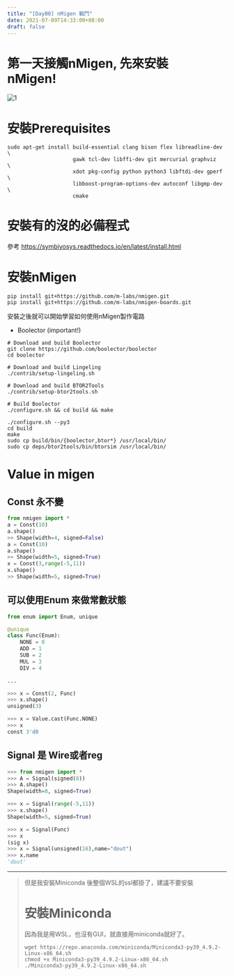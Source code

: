 ```yaml
---
title: "[Day00] nMigen 戰鬥"
date: 2021-07-09T14:33:00+08:00
draft: false
---
```

# 第一天接觸nMigen, 先來安裝　nMigen!
![1](https://m-labs.hk/images/migen@2x.png?h=43d4e86170d805ce58f90901ae31a64141ea32606f7cefcb4b2b165e362c2b9a)
# 安裝Prerequisites
```
sudo apt-get install build-essential clang bison flex libreadline-dev \
                     gawk tcl-dev libffi-dev git mercurial graphviz   \
                     xdot pkg-config python python3 libftdi-dev gperf \
                     libboost-program-options-dev autoconf libgmp-dev \
                     cmake
```
# 安裝有的沒的必備程式
參考 https://symbiyosys.readthedocs.io/en/latest/install.html
# 安裝nMigen
```
pip install git+https://github.com/m-labs/nmigen.git
pip install git+https://github.com/m-labs/nmigen-boards.git
```
安裝之後就可以開始學習如何使用nMigen製作電路
- Boolector (important!)
```
# Download and build Boolector
git clone https://github.com/boolector/boolector
cd boolector

# Download and build Lingeling
./contrib/setup-lingeling.sh

# Download and build BTOR2Tools
./contrib/setup-btor2tools.sh

# Build Boolector
./configure.sh && cd build && make

./configure.sh --py3
cd build
make
sudo cp build/bin/{boolector,btor*} /usr/local/bin/
sudo cp deps/btor2tools/bin/btorsim /usr/local/bin/
```
# Value in migen
## Const 永不變
```python
from nmigen import *
a = Const(10)
a.shape()
>> Shape(width=4, signed=False)
a = Const(10)
a.shape()
>> Shape(width=5, signed=True)
x = Const(3,range(-5,11))
x.shape()
>> Shape(width=5, signed=True)
```
## 可以使用Enum 來做常數狀態
```python
from enum import Enum, unique

@unique
class Func(Enum):
    NONE = 0
    ADD = 1
    SUB = 2
    MUL = 3
    DIV = 4

...

>>> x = Const(2, Func)
>>> x.shape()
unsigned(3)

>>> x = Value.cast(Func.NONE)
>>> x
const 3'd0

```
## Signal 是 Wire或者reg

```python
>>> from nmigen import *
>>> A = Signal(signed(8))
>>> A.shape()
Shape(width=8, signed=True)
```
```python
>>> x = Signal(range(-5,11))
>>> x.shape()
Shape(width=5, signed=True)
```
```python
>>> x = Signal(Func)
>>> x
(sig x)
>>> x = Signal(unsigned(16),name="dout")
>>> x.name
'dout'
```

---
>但是我安裝Miniconda 後整個WSL的ssl都掛了，建議不要安裝
># 安裝Miniconda
>因為我是用WSL，也沒有GUI，就直接用miniconda就好了。
>```
>wget https://repo.anaconda.com/miniconda/Miniconda3-py39_4.9.2-Linux-x86_64.sh
>chmod +x Miniconda3-py39_4.9.2-Linux-x86_64.sh
>./Miniconda3-py39_4.9.2-Linux-x86_64.sh
>```
